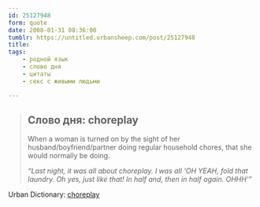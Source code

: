 ```yaml
---
id: 25127948
form: quote
date: 2008-01-31 08:36:00
tumblr: https://untitled.urbansheep.com/post/25127948
title: 
tags:
    - родной язык
    - слово дня
    - цитаты
    - секс с живыми людьми

---
```


<blockquote>
<h2>Слово дня: choreplay</h2>

<p>When a woman is turned on by the sight of her husband/boyfriend/partner doing regular household chores, that she would normally be doing.</p><p><em>“Last night, it was all about choreplay. I was all &lsquo;OH YEAH, fold that laundry. Oh yes, just like that! In half and, then in half again. OHHH'”</em></p>
</blockquote>

Urban Dictionary: <a href="http://www.urbandictionary.com/define.php?term=choreplay&amp;defid=2812396">choreplay</a>
